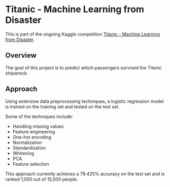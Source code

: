 # Titanic - Machine Learning from Disaster

This is part of the ongoing Kaggle competition [Titanic - Machine Learning from Disaster](https://www.kaggle.com/c/titanic).

## Overview

The goal of this project is to predict which passengers survived the Titanic shipwreck. 

## Approach

Using extensive data preprocessing techniques, a logistic regression model is trained on the training set and tested on the test set.

Some of the techniques include:
- Handling missing values
- Feature engineering
- One-hot encoding
- Normalization
- Standardization
- Whitening
- PCA
- Feature selection

This approach currently achieves a 79.425% accuracy on the test set and is ranked 1,000 out of 15,000 people.


